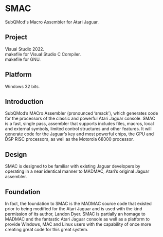 # SMAC
SubQMod's Macro Assembler for Atari Jaguar.

## Project
Visual Studio 2022.<br>
makefile for Visual Studio C Compiler.<br>
makefile for GNU.

## Platform
Windows 32 bits.

## Introduction
SubQMod’s MACro Assembler (pronounced ‘smack’), which generates code for the processors of the classic and powerful Atari Jaguar console. SMAC is a fast, single pass, assembler that supports includes files, macros, local and external symbols, limited control structures and other features. It will generate code for the Jaguar’s key and most powerful chips, the GPU and DSP RISC processors, as well as the Motorola 68000 processor.

## Design
SMAC is designed to be familiar with existing Jaguar developers by operating in a near identical manner to MADMAC, Atari’s original Jaguar assembler.

## Foundation
In fact, the foundation to SMAC is the MADMAC source code that existed prior to being modified for the Atari Jaguar and is used with the kind permission of its author, Landon Dyer. SMAC is partially an homage to MADMAC and the fantastic Atari Jaguar console as well as a platform to provide Windows, MAC and Linux users with the capability of once more creating great code for this great system.
